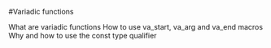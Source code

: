#Variadic functions

What are variadic functions
How to use va_start, va_arg and va_end macros
Why and how to use the const type qualifier